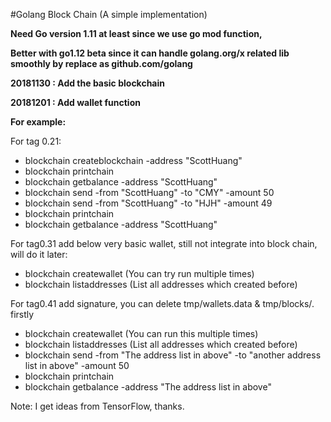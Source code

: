 #Golang Block Chain (A simple implementation)

**Need Go version 1.11 at least since we use go mod function,**

**Better with go1.12 beta since it can handle golang.org/x related lib smoothly by replace as github.com/golang** 

**20181130 : Add the basic blockchain**

**20181201 : Add wallet function**

**For example:**

For tag 0.21:
- blockchain createblockchain -address "ScottHuang"
- blockchain printchain
- blockchain getbalance -address "ScottHuang"
- blockchain send -from "ScottHuang" -to "CMY" -amount 50
- blockchain send -from "ScottHuang" -to "HJH" -amount 49
- blockchain printchain
- blockchain getbalance -address "ScottHuang"

For tag0.31 add below very basic wallet, still not integrate into block chain, will do it later:
- blockchain createwallet  (You can try run multiple times)
- blockchain listaddresses (List all addresses which created before)

For tag0.41 add signature, you can delete tmp/wallets.data & tmp/blocks/*.* firstly
- blockchain createwallet (You can run this multiple times)
- blockchain listaddresses (List all addresses which created before)
- blockchain send -from "The address list in above" -to "another address list in above" -amount 50
- blockchain printchain
- blockchain getbalance -address "The address list in above"

Note: I get ideas from TensorFlow, thanks.